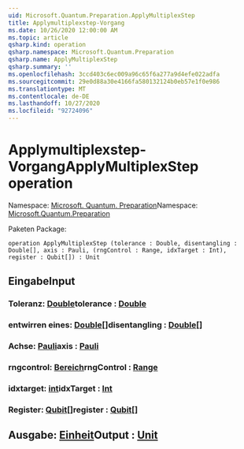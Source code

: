 ```yaml
---
uid: Microsoft.Quantum.Preparation.ApplyMultiplexStep
title: Applymultiplexstep-Vorgang
ms.date: 10/26/2020 12:00:00 AM
ms.topic: article
qsharp.kind: operation
qsharp.namespace: Microsoft.Quantum.Preparation
qsharp.name: ApplyMultiplexStep
qsharp.summary: ''
ms.openlocfilehash: 3ccd403c6ec009a96c65f6a277a9d4efe022adfa
ms.sourcegitcommit: 29e0d88a30e4166fa580132124b0eb57e1f0e986
ms.translationtype: MT
ms.contentlocale: de-DE
ms.lasthandoff: 10/27/2020
ms.locfileid: "92724096"
---
```

# <a name="applymultiplexstep-operation"></a><span data-ttu-id="e4639-102">Applymultiplexstep-Vorgang</span><span class="sxs-lookup"><span data-stu-id="e4639-102">ApplyMultiplexStep operation</span></span>

<span data-ttu-id="e4639-103">Namespace: [Microsoft. Quantum. Preparation](xref:Microsoft.Quantum.Preparation)</span><span class="sxs-lookup"><span data-stu-id="e4639-103">Namespace: [Microsoft.Quantum.Preparation](xref:Microsoft.Quantum.Preparation)</span></span>

<span data-ttu-id="e4639-104">Paketen [](https://nuget.org/packages/)</span><span class="sxs-lookup"><span data-stu-id="e4639-104">Package: [](https://nuget.org/packages/)</span></span>




```qsharp
operation ApplyMultiplexStep (tolerance : Double, disentangling : Double[], axis : Pauli, (rngControl : Range, idxTarget : Int), register : Qubit[]) : Unit
```


## <a name="input"></a><span data-ttu-id="e4639-105">Eingabe</span><span class="sxs-lookup"><span data-stu-id="e4639-105">Input</span></span>

### <a name="tolerance--double"></a><span data-ttu-id="e4639-106">Toleranz: [Double](xref:microsoft.quantum.lang-ref.double)</span><span class="sxs-lookup"><span data-stu-id="e4639-106">tolerance : [Double](xref:microsoft.quantum.lang-ref.double)</span></span>




### <a name="disentangling--double"></a><span data-ttu-id="e4639-107">entwirren eines: [Double](xref:microsoft.quantum.lang-ref.double)[]</span><span class="sxs-lookup"><span data-stu-id="e4639-107">disentangling : [Double](xref:microsoft.quantum.lang-ref.double)[]</span></span>




### <a name="axis--pauli"></a><span data-ttu-id="e4639-108">Achse: [Pauli](xref:microsoft.quantum.lang-ref.pauli)</span><span class="sxs-lookup"><span data-stu-id="e4639-108">axis : [Pauli](xref:microsoft.quantum.lang-ref.pauli)</span></span>




### <a name="rngcontrol--range"></a><span data-ttu-id="e4639-109">rngcontrol: [Bereich](xref:microsoft.quantum.lang-ref.range)</span><span class="sxs-lookup"><span data-stu-id="e4639-109">rngControl : [Range](xref:microsoft.quantum.lang-ref.range)</span></span>




### <a name="idxtarget--int"></a><span data-ttu-id="e4639-110">idxtarget: [int](xref:microsoft.quantum.lang-ref.int)</span><span class="sxs-lookup"><span data-stu-id="e4639-110">idxTarget : [Int](xref:microsoft.quantum.lang-ref.int)</span></span>




### <a name="register--qubit"></a><span data-ttu-id="e4639-111">Register: [Qubit](xref:microsoft.quantum.lang-ref.qubit)[]</span><span class="sxs-lookup"><span data-stu-id="e4639-111">register : [Qubit](xref:microsoft.quantum.lang-ref.qubit)[]</span></span>





## <a name="output--unit"></a><span data-ttu-id="e4639-112">Ausgabe: [Einheit](xref:microsoft.quantum.lang-ref.unit)</span><span class="sxs-lookup"><span data-stu-id="e4639-112">Output : [Unit](xref:microsoft.quantum.lang-ref.unit)</span></span>

